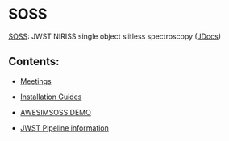 # SOSS

[SOSS](https://github.com/njcuk9999/jwst-mtl/tree/master/SOSS):  JWST NIRISS single object slitless spectroscopy ([JDocs](https://jwst-docs.stsci.edu/near-infrared-imager-and-slitless-spectrograph/niriss-observing-modes/niriss-single-object-slitless-spectroscopy))
 
 ## Contents:
 
 - [Meetings](https://github.com/njcuk9999/jwst-mtl/tree/master/SOSS/meetings)
 
 - [Installation Guides](https://github.com/njcuk9999/jwst-mtl/new/master/SOSS/)
 
 - [AWESIMSOSS DEMO](https://github.com/njcuk9999/jwst-mtl/new/master/SOSS/demo_awesimsoss.ipynb)
 
 - [JWST Pipeline information](https://github.com/njcuk9999/jwst-mtl/new/master/SOSS/JWST_Pipeline.md)
